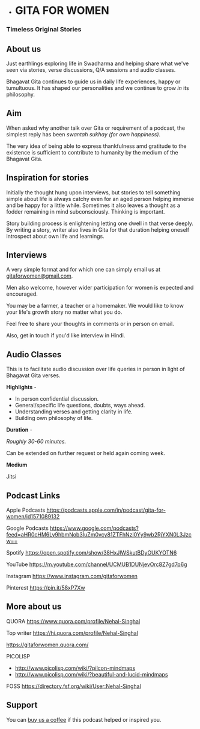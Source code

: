 - # GITA FOR WOMEN

### **Timeless Original Stories**

## About us

Just earthlings exploring life in Swadharma and helping share what we've seen via stories, verse discussions, Q/A sessions and audio classes. 

Bhagavat Gita continues to guide us in daily life experiences, happy or tumultuous. It has shaped our personalities and we continue to grow _in_ its philosophy. 

## Aim

When asked why another talk over Gita or requirement of a podcast, the simplest reply has been _swantah sukhay (for own happiness)_. 

The very idea of being able to express thankfulness amd gratitude to the existence is sufficient to contribute to humanity by the medium of the Bhagavat Gita. 

## Inspiration for stories

Initially the thought hung upon interviews, but stories to tell something simple about life is always catchy even for an aged person helping immerse and be happy for a little while. Sometimes it also leaves a thought as a fodder remaining in mind subconsciously. Thinking is important. 

Story building process is enlightening letting one dwell in that verse deeply. By writing a story, writer also lives in Gita for that duration helping oneself introspect about own life and learnings. 

## Interviews

A very simple format and for which one can simply email us at gitaforwomen@gmail.com.

Men also welcome, however wider participation for women is expected and encouraged. 

You may be a farmer, a teacher or a homemaker. We would like to know your life's growth story no matter what you do. 

Feel free to share your thoughts in comments or in person on email. 

Also, get in touch if you'd like interview in Hindi. 

## Audio Classes

This is to facilitate audio discussion over life queries in person in light of Bhagavat Gita verses. 

**Highlights** - 

- In person confidential discussion. 
- General/specific life questions, doubts, ways ahead. 
- Understanding verses and getting clarity in life. 
- Building own philosophy of life. 

**Duration** - 

*Roughly 30-60 minutes.* 

Can be extended on further request or held again coming week. 

**Medium**

Jitsi

## Podcast Links

Apple Podcasts
https://podcasts.apple.com/in/podcast/gita-for-women/id1571089132

Google Podcasts
https://www.google.com/podcasts?feed=aHR0cHM6Ly9hbmNob3IuZm0vcy81ZTFhNzI0Yy9wb2RjYXN0L3Jzcw==

Spotify
https://open.spotify.com/show/38HxJlWSkutBDyOUKYOTN6

YouTube
https://m.youtube.com/channel/UCMUB1DUNjevOrc8Z7gd7p6g

Instagram 
https://www.instagram.com/gitaforwomen

Pinterest
https://pin.it/58xP7Xw

## More about us

QUORA
https://www.quora.com/profile/Nehal-Singhal

Top writer https://hi.quora.com/profile/Nehal-Singhal

https://gitaforwomen.quora.com/

PICOLISP
- http://www.picolisp.com/wiki/?pilcon-mindmaps
- http://www.picolisp.com/wiki/?beautiful-and-lucid-mindmaps

FOSS
https://directory.fsf.org/wiki/User:Nehal-Singhal

##  Support

You can [buy us a coffee](https://www.buymeacoffee.com/gitaforwomen) if this podcast helped or inspired you. 
